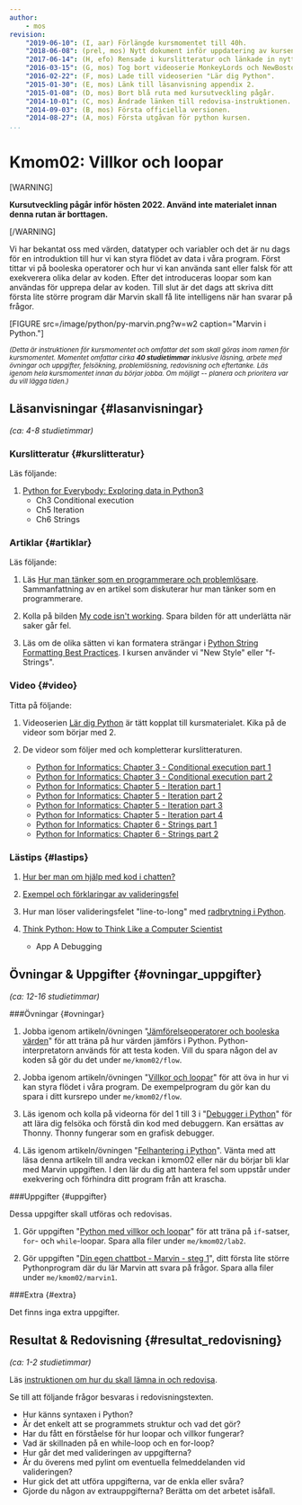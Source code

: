 ```yaml
---
author:
    - mos
revision:
    "2019-06-10": (I, aar) Förlängde kursmomentet till 40h.
    "2018-06-08": (prel, mos) Nytt dokument inför uppdatering av kursen.
    "2017-06-14": (H, efo) Rensade i kurslitteratur och länkade in nytt material.
    "2016-03-15": (G, mos) Tog bort videoserie MonkeyLords och NewBoston.
    "2016-02-22": (F, mos) Lade till videoserien "Lär dig Python".
    "2015-01-30": (E, mos) Länk till läsanvisning appendix 2.
    "2015-01-08": (D, mos) Bort blå ruta med kursutveckling pågår.
    "2014-10-01": (C, mos) Ändrade länken till redovisa-instruktionen.
    "2014-09-03": (B, mos) Första officiella versionen.
    "2014-08-27": (A, mos) Första utgåvan för python kursen.
...
```

Kmom02: Villkor och loopar
==================================

[WARNING]

**Kursutveckling pågår inför hösten 2022. Använd inte materialet innan denna rutan är borttagen.**

[/WARNING]

Vi har bekantat oss med värden, datatyper och variabler och det är nu dags för en introduktion till hur vi kan styra flödet av data i våra program. Först tittar vi på booleska operatorer och hur vi kan använda sant eller falsk för att exekverera olika delar av koden. Efter det introduceras loopar som kan användas för upprepa delar av koden. Till slut är det dags att skriva ditt första lite större program där Marvin skall få lite intelligens när han svarar på frågor.

[FIGURE src=/image/python/py-marvin.png?w=w2 caption="Marvin i Python."]

<small><i>(Detta är instruktionen för kursmomentet och omfattar det som skall göras inom ramen för kursmomentet. Momentet omfattar cirka **40 studietimmar** inklusive läsning, arbete med övningar och uppgifter, felsökning, problemlösning, redovisning och eftertanke. Läs igenom hela kursmomentet innan du börjar jobba. Om möjligt -- planera och prioritera var du vill lägga tiden.)</i></small>



Läsanvisningar  {#lasanvisningar}
---------------------------------

*(ca: 4-8 studietimmar)*


### Kurslitteratur  {#kurslitteratur}

Läs följande:

1. [Python for Everybody: Exploring data in Python3](kunskap/boken-python-for-everybody-exploring-data-using-python3)
    * Ch3 Conditional execution
    * Ch5 Iteration
    * Ch6 Strings

<!-- 2. [Invent your games with Python](kunskap/boken-invent-your-own-computer-games-with-python)
    * [Appendix A - Differences Between Python 2 and 3](http://inventwithpython.com/appendixa.html)


Det räcker om du läser ovanstående, men vill du ha lite till och samtidigt lite repetition, så läser du motsvarande kapitel i Think Python.

1. [Think Python: How to Think Like a Computer Scientist](kunskap/boken-think-python-how-to-think-like-a-computer-scientist)
    * Ch3 Functions
    * Ch5 Conditionals and recursion
    * Ch6 Fruitful functions
    * Ch7 Iteration  -->



### Artiklar {#artiklar}

Läs följande:

1. Läs [Hur man tänker som en programmerare och problemlösare](/coachen/tank-som-programmerare). Sammanfattning av en artikel som diskuterar hur man tänker som en programmerare.

1. Kolla på bilden [My code isn't working](/image/python/code_not_working.jpg). Spara bilden för att underlätta när saker går fel.

1. Läs om de olika sätten vi kan formatera strängar i [Python String Formatting Best Practices](https://realpython.com/python-string-formatting/). I kursen använder vi "New Style" eller "f-Strings".



### Video  {#video}

Titta på följande:

1. Videoserien [Lär dig Python](https://www.youtube.com/playlist?list=PLKtP9l5q3ce93pTlN_dnDpsTwGLCXJEpd) är tätt kopplat till kursmaterialet. Kika på de videor som börjar med 2.

2. De videor som följer med och kompletterar kurslitteraturen.

    * [Python for Informatics: Chapter 3 - Conditional execution part 1](https://youtu.be/2aA3VBdcl6A?list=PLlRFEj9H3Oj7Bp8-DfGpfAfDBiblRfl5p)
    * [Python for Informatics: Chapter 3 - Conditional execution part 2](https://youtu.be/OczkNrHPBps?list=PLlRFEj9H3Oj7Bp8-DfGpfAfDBiblRfl5p)
    <!-- * [Python for Informatics: Chapter 4 - Functions](https://www.youtube.com/watch?v=Wdi6lhcrtBU) -->
    * [Python for Informatics: Chapter 5 - Iteration part 1](https://youtu.be/FzpurxjwmsM?list=PLlRFEj9H3Oj7Bp8-DfGpfAfDBiblRfl5p)
    * [Python for Informatics: Chapter 5 - Iteration part 2](https://youtu.be/5QDrj5ogPYc?list=PLlRFEj9H3Oj7Bp8-DfGpfAfDBiblRfl5p)
    * [Python for Informatics: Chapter 5 - Iteration part 3](https://youtu.be/xsavQp8hd78?list=PLlRFEj9H3Oj7Bp8-DfGpfAfDBiblRfl5p)
    * [Python for Informatics: Chapter 5 - Iteration part 4](https://youtu.be/yjlMMwf9Y5I?list=PLlRFEj9H3Oj7Bp8-DfGpfAfDBiblRfl5p)
    * [Python for Informatics: Chapter 6 - Strings part 1](https://youtu.be/dr98iM4app8?list=PLlRFEj9H3Oj7Bp8-DfGpfAfDBiblRfl5p)
    * [Python for Informatics: Chapter 6 - Strings part 2](https://youtu.be/bIFpJ-qZ3Cc?list=PLlRFEj9H3Oj7Bp8-DfGpfAfDBiblRfl5p)



### Lästips {#lastips}

1. [Hur ber man om hjälp med kod i chatten?](coachen/hur_fraga_hjalp)

1. [Exempel och förklaringar av valideringsfel](https://github.com/dbwebb-se/python/issues/46)

1. Hur man löser valideringsfelet "line-to-long" med [radbrytning i Python](coachen/radbrytning-i-python).

1. [Think Python: How to Think Like a Computer Scientist](kunskap/boken-think-python-how-to-think-like-a-computer-scientist)
    * App A Debugging

<!--
1. Bekanta dig kort med verktyget [Pylint](http://www.pylint.org/).

3. Läs de två inledande kapitlen i [Python styleguide](http://legacy.python.org/dev/peps/pep-0008/). Läs så att du får en känsla för vad en styleguide är för ett programmeringsspråk. Använd sedan styleguiden som uppslagsverk.
-->



Övningar & Uppgifter  {#ovningar_uppgifter}
-------------------------------------------

*(ca: 12-16 studietimmar)*


###Övningar {#ovningar}

1. Jobba igenom artikeln/övningen "[Jämförelseoperatorer och booleska värden](kunskap/booleans-och-jamforelseoperatorer)" för att träna på hur värden jämförs i Python. Python-interpretatorn används för att testa koden. Vill du spara någon del av koden så gör du det under `me/kmom02/flow`.

1. Jobba igenom artikeln/övningen "[Villkor och loopar](kunskap/villkor-och-loopar)" för att öva in hur vi kan styra flödet i våra program. De exempelprogram du gör kan du spara i ditt kursrepo under `me/kmom02/flow`.

1. Läs igenom och kolla på videorna för del 1 till 3 i "[Debugger i Python](kunskap/python-debugger)" för att lära dig felsöka och förstå din kod med debuggern. Kan ersättas av Thonny. Thonny fungerar som en grafisk debugger.

1. Läs igenom artikeln/övningen "[Felhantering i Python](kunskap/felhantering_python)". Vänta med att läsa denna artikeln till andra veckan i kmom02 eller när du börjar bli klar med Marvin uppgiften. I den lär du dig att hantera fel som uppstår under exekvering och förhindra ditt program från att krascha.



###Uppgifter {#uppgifter}

Dessa uppgifter skall utföras och redovisas.

<!--
Värden och variabler
Villkor och loopar
Funktioner och strängar
Listor
Dictionaries och Tupler

1. Gör laborationen "[Python med värden och variabler](uppgift/python-med-varden-och-variabler)" för att träna på grunderna i Python. Spara alla filer under `me/kmom02/lab2`.
-->

1. Gör uppgiften "[Python med villkor och loopar](uppgift/python-med-villkor-och-loopar)" för att träna på `if`-satser, `for`- och `while`-loopar. Spara alla filer under `me/kmom02/lab2`.

1. Gör uppgiften "[Din egen chattbot - Marvin - steg 1](uppgift/din-egen-chattbot-marvin-steg-1-v3)", ditt första lite större Pythonprogram där du lär Marvin att svara på frågor. Spara alla filer under `me/kmom02/marvin1`.



###Extra {#extra}

Det finns inga extra uppgifter.



Resultat & Redovisning  {#resultat_redovisning}
-----------------------------------------------

*(ca: 1-2 studietimmar)*

Läs [instruktionen om hur du skall lämna in och redovisa](./../redovisa).

Se till att följande frågor besvaras i redovisningstexten.

* Hur känns syntaxen i Python?
* Är det enkelt att se programmets struktur och vad det gör?
* Har du fått en förståelse för hur loopar och villkor fungerar?
* Vad är skillnaden på en while-loop och en for-loop?
* Hur går det med valideringen av uppgifterna?
* Är du överens med pylint om eventuella felmeddelanden vid valideringen?
* Hur gick det att utföra uppgifterna, var de enkla eller svåra?
* Gjorde du någon av extrauppgifterna? Berätta om det arbetet isåfall.
